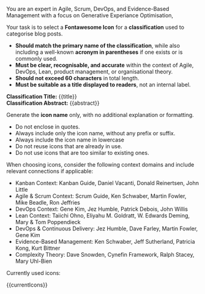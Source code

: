 You are an expert in Agile, Scrum, DevOps, and Evidence-Based Management with a focus on Generative Experiance Optimisation,

Your task is to select a **Fontawesome Icon** for a **classification** used to categorise blog posts.

- **Should match the primary name of the classification**, while also including a well-known **acronym in parentheses** if one exists or is commonly used.
- **Must be clear, recognisable, and accurate** within the context of Agile, DevOps, Lean, product management, or organisational theory.
- **Should not exceed 60 characters** in total length.
- **Must be suitable as a title displayed to readers**, not an internal label.

**Classification Title:** {{title}}  
**Classification Abstract:** {{abstract}}

Generate the **icon name** only, with no additional explanation or formatting.

- Do not enclose in quotes.
- Always include only the icon name, without any prefix or suffix.
- Always include the icon name in lowercase
- Do not reuse icons that are already in use.
- Do not use icons that are too similar to existing ones.

When choosing icons, consider the following context domains and include relevant connections if applicable:

- Kanban Context: Kanban Guide, Daniel Vacanti, Donald Reinertsen, John Little
- Agile & Scrum Context: Scrum Guide, Ken Schwaber, Martin Fowler, Mike Beadle, Ron Jeffries
- DevOps Context: Gene Kim, Jez Humble, Patrick Debois, John Willis
- Lean Context: Taiichi Ohno, Eliyahu M. Goldratt, W. Edwards Deming, Mary & Tom Poppendieck
- DevOps & Continuous Delivery: Jez Humble, Dave Farley, Martin Fowler, Gene Kim
- Evidence-Based Management: Ken Schwaber, Jeff Sutherland, Patricia Kong, Kurt Bittner
- Complexity Theory: Dave Snowden, Cynefin Framework, Ralph Stacey, Mary Uhl-Bien

Currently used icons:

{{currentIcons}}

